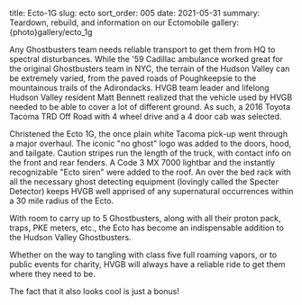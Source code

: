 title: Ecto-1G
slug: ecto
sort_order: 005
date: 2021-05-31
summary: Teardown, rebuild, and information on our Ectomobile
gallery: {photo}gallery/ecto_1g

Any Ghostbusters team needs reliable transport to get them from HQ to spectral disturbances. While the '59 Cadillac ambulance worked great for the original Ghostbusters team in NYC, the terrain of the Hudson Valley can be extremely varied, from the paved roads of Poughkeepsie to the mountainous trails of the Adirondacks. HVGB team leader and lifelong Hudson Valley resident Matt Bennett realized that the vehicle used by HVGB needed to be able to cover a lot of different ground. As such, a 2016 Toyota Tacoma TRD Off Road with 4 wheel drive and a 4 door cab was selected.  

Christened the Ecto 1G, the once plain white Tacoma pick-up went through a major overhaul. The iconic "no ghost" logo was added to the doors, hood, and tailgate. Caution stripes run the length of the truck, with contact info on the front and rear fenders. A Code 3 MX 7000 lightbar and the instantly recognizable "Ecto siren" were added to the roof.  An over the bed rack with all the necessary ghost detecting equipment (lovingly called the Specter Detector) keeps HVGB well apprised of any supernatural occurrences within a 30 mile radius of the Ecto.  

With room to carry up to 5 Ghostbusters, along with all their proton pack, traps, PKE meters, etc., the Ecto has become an indispensable addition to the Hudson Valley Ghostbusters.  

Whether on the way to tangling with class five full roaming vapors, or to public events for charity, HVGB will always have a reliable ride to get them where they need to be.  

The fact that it also looks cool is just a bonus!
